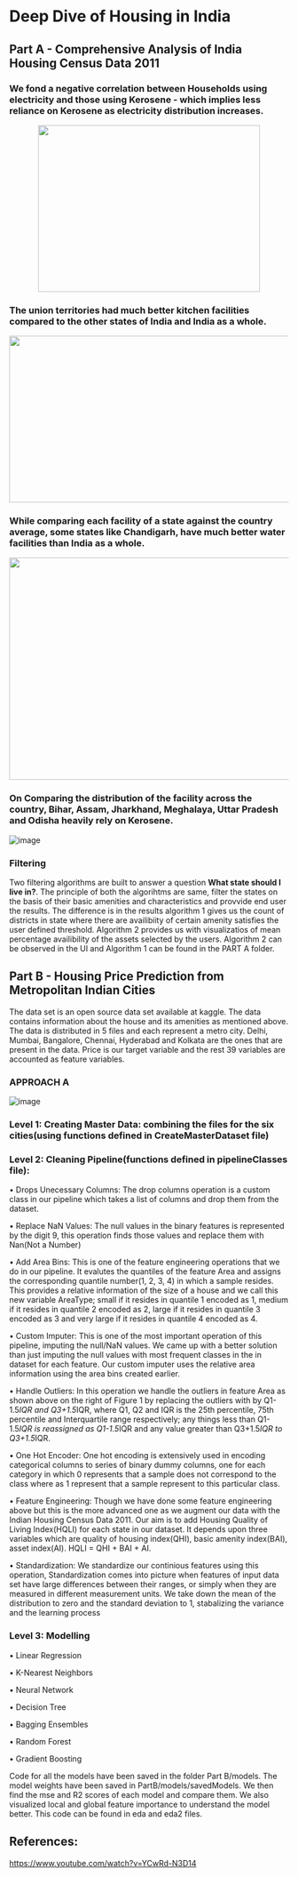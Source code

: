 # Deep Dive of Housing in India 

## Part A - Comprehensive Analysis of India Housing Census Data 2011

### We fond a negative correlation between Households using electricity and those using Kerosene - which implies less reliance on Kerosene as electricity distribution increases.

<p align="center">
  <img 
    width="400"
    height="300"
    src="https://user-images.githubusercontent.com/62461730/163445913-ccaea730-6521-4633-9669-6b7076e848ed.png"
  >
</p>

### The union territories had much better kitchen facilities compared to the other states of India and India as a whole. 

 <p align="center">
  <img 
    width="800"
    height="300"
    src="https://user-images.githubusercontent.com/62461730/163446122-69b7efe9-e990-48ee-b28c-a68ddc5c3f27.png"
  >
</p>


### While comparing each facility of a state against the country average, some states like Chandigarh, have much better water facilities than India as a whole.

<p align="center">
  <img 
    width="600"
    height="400"
    src="https://user-images.githubusercontent.com/62461730/163446279-7a713289-c97d-4528-9ff9-606672ad6edb.png"
  >
</p>

### On Comparing the distribution of the facility across the country,  Bihar, Assam, Jharkhand, Meghalaya, Uttar Pradesh and Odisha heavily rely on Kerosene.

 ![image](https://user-images.githubusercontent.com/62461730/163446474-ae7e4188-480a-401f-ba6e-93715b3deca5.png)


### Filtering 

Two filtering algorithms are built to answer a question <b>What state should I live in?</b>. The principle of both the algorihtms are same, filter the states on the basis of their basic amenities and characteristics and provvide end user the results. The difference is in the results algorithm 1 gives us the count of districts in state where there are availibiity of certain amenity satisfies the user defined threshold. Algorithm 2 provides us with visualizatios of mean percentage availibility of the assets selected by the users. Algorithm 2 can be observed in the UI and Algorithm 1 can be found in the PART A folder.
 

## Part B - Housing Price Prediction from Metropolitan Indian Cities

The data set is an open source data set available at kaggle. The data contains information about the house and its amenities as mentioned above. The data is distributed in 5 files and each represent a metro city. Delhi, Mumbai, Bangalore, Chennai, Hyderabad and Kolkata are the ones that are present in the data. Price is our target variable and the rest 39 variables are accounted as feature variables.

### APPROACH A

![image](https://user-images.githubusercontent.com/62461730/163243136-c918b192-f0d3-4876-9e1d-696e965a40fd.png)

 
### Level 1: Creating Master Data: combining the files for the six cities(using functions defined in CreateMasterDataset file)

### Level 2: Cleaning Pipeline(functions defined in pipelineClasses file): 

•	Drops Unecessary Columns: The drop columns operation is a custom class in our pipeline which takes a list of columns and drop them from the dataset.

•	Replace NaN Values: The null values in the binary features is represented by the digit 9, this operation finds those values and replace them with Nan(Not a Number)

•	Add Area Bins: This is one of the feature engineering operations that we do in our pipeline. It evalutes the quantiles of the feature Area and assigns the corresponding quantile number(1, 2, 3, 4) in which a sample resides. This provides a relative information of the size of a house and we call this new variable AreaType; small if it resides in quantile 1 encoded as 1, medium if it resides in quantile 2 encoded as 2, large if it resides in quantile 3 encoded as 3 and very large if it resides in quantile 4 encoded as 4.

•	Custom Imputer: This is one of the most important operation of this pipeline, imputing the null/NaN values. We came up with a better solution than just imputing the null values with most frequent classes in the in dataset for each feature. Our custom imputer uses the relative area information using the area bins created earlier.

•	Handle Outliers: In this operation we handle the outliers in feature Area as shown above on the right of Figure 1 by replacing the outliers with by Q1-1.5*IQR and Q3+1.5*IQR, where Q1, Q2 and IQR is the 25th percentile, 75th percentile and Interquartile range respectively; any things less than Q1-1.5*IQR is reassigned as Q1-1.5*IQR and any value greater than Q3+1.5*IQR to Q3+1.5*IQR.

•	One Hot Encoder: One hot encoding is extensively used in encoding categorical columns to series of binary dummy columns, one for each category in which 0 represents that a sample does not correspond to the class where as 1 represent that a sample represent to this particular class.

•	Feature Engineering: Though we have done some feature engineering above but this is the more advanced one as we augment our data with the Indian Housing Census Data 2011. Our aim is to add Housing Quality of Living Index(HQLI) for each state in our dataset. It depends upon three variables which are quality of housing index(QHI), basic amenity index(BAI), asset index(AI). HQLI = QHI + BAI + AI.

•	Standardization: We standardize our continious features using this operation, Standardization comes into picture when features of input data set have large differences between their ranges, or simply when they are measured in different measurement units. We take down the mean of the distribution to zero and the standard deviation to 1, stabalizing the variance and the learning process

### Level 3: Modelling

•	Linear Regression

•	K-Nearest Neighbors

•	Neural Network

•	Decision Tree

•	Bagging Ensembles

•	Random Forest

•	Gradient Boosting

Code for all the models have been saved in the folder Part B/models. The model weights have been saved in PartB/models/savedModels.
We then find the mse and R2 scores of each model and compare them.
We also visualized local and global feature importance to understand the model better. This code can be found in eda and eda2 files.

## References:
https://www.youtube.com/watch?v=YCwRd-N3D14

